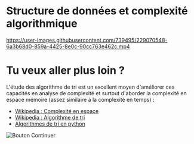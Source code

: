 Structure de données et complexité algorithmique
==

https://user-images.githubusercontent.com/739495/229070548-6a3b68d0-859a-4425-8e0c-90cc763e462c.mp4


# Tu veux aller plus loin ?
L'étude des algorithme de tri est un excellent moyen d'améliorer ces capacités en analyse de complexité et surtout d'aborder la complexité en espace mémoire (assez similaire à la complexité en temps) :
- [Wikipedia : Complexité en espace](https://fr.wikipedia.org/wiki/Complexit%C3%A9_en_espace)
- [Wikipedia : Algorithme de tri](https://fr.wikipedia.org/wiki/Algorithme_de_tri)
- [Algorithmes de tri en python](https://geekflare.com/fr/python-sorting-algorithms)


![Bouton Continuer](https://placehold.co/200x45/0969da/EFEFEF?text=Je+passe+à+la+suite)
